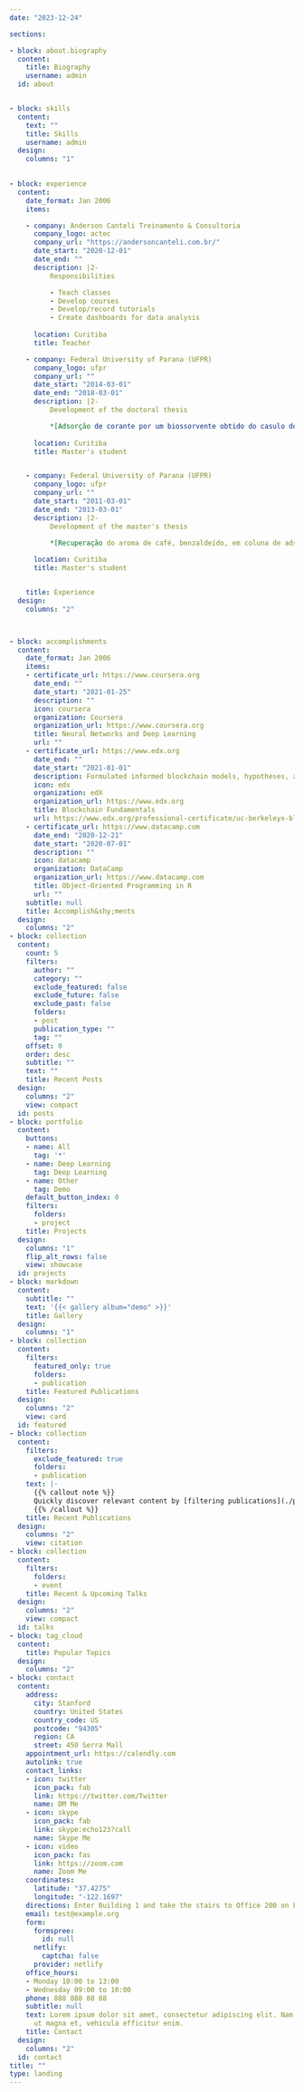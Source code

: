 ```yaml
---
date: "2023-12-24"

sections:

- block: about.biography
  content:
    title: Biography
    username: admin
  id: about


- block: skills
  content:
    text: ""
    title: Skills
    username: admin
  design:
    columns: "1"

    
- block: experience
  content:
    date_format: Jan 2006
    items:

    - company: Anderson Canteli Treinamento & Consultoria
      company_logo: actec
      company_url: "https://andersoncanteli.com.br/"
      date_start: "2020-12-01"
      date_end: ""
      description: |2-
          Responsibilities

          - Teach classes
          - Develop courses
          - Develop/record tutorials
          - Create dashboards for data analysis
          
      location: Curitiba
      title: Teacher

    - company: Federal University of Parana (UFPR)
      company_logo: ufpr
      company_url: ""
      date_start: "2014-03-01"
      date_end: "2018-03-01"
      description: |2-
          Development of the doctoral thesis

          *[Adsorção de corante por um biossorvente obtido do casulo do bicho-da-seda (Bombyx mori): experimentos e modelagem](https://acervodigital.ufpr.br/xmlui/handle/1884/58189)*
          
      location: Curitiba
      title: Master's student


    - company: Federal University of Parana (UFPR)
      company_logo: ufpr
      company_url: ""
      date_start: "2011-03-01"
      date_end: "2013-03-01"
      description: |2-
          Development of the master's thesis

          *[Recuperação do aroma de café, benzaldeído, em coluna de adsorção utilizando carvão ativado](https://acervodigital.ufpr.br/handle/1884/30536)*
          
      location: Curitiba
      title: Master's student


    title: Experience
  design:
    columns: "2"



- block: accomplishments
  content:
    date_format: Jan 2006
    items:
    - certificate_url: https://www.coursera.org
      date_end: ""
      date_start: "2021-01-25"
      description: ""
      icon: coursera
      organization: Coursera
      organization_url: https://www.coursera.org
      title: Neural Networks and Deep Learning
      url: ""
    - certificate_url: https://www.edx.org
      date_end: ""
      date_start: "2021-01-01"
      description: Formulated informed blockchain models, hypotheses, and use cases.
      icon: edx
      organization: edX
      organization_url: https://www.edx.org
      title: Blockchain Fundamentals
      url: https://www.edx.org/professional-certificate/uc-berkeleyx-blockchain-fundamentals
    - certificate_url: https://www.datacamp.com
      date_end: "2020-12-21"
      date_start: "2020-07-01"
      description: ""
      icon: datacamp
      organization: DataCamp
      organization_url: https://www.datacamp.com
      title: Object-Oriented Programming in R
      url: ""
    subtitle: null
    title: Accomplish&shy;ments
  design:
    columns: "2"
- block: collection
  content:
    count: 5
    filters:
      author: ""
      category: ""
      exclude_featured: false
      exclude_future: false
      exclude_past: false
      folders:
      - post
      publication_type: ""
      tag: ""
    offset: 0
    order: desc
    subtitle: ""
    text: ""
    title: Recent Posts
  design:
    columns: "2"
    view: compact
  id: posts
- block: portfolio
  content:
    buttons:
    - name: All
      tag: '*'
    - name: Deep Learning
      tag: Deep Learning
    - name: Other
      tag: Demo
    default_button_index: 0
    filters:
      folders:
      - project
    title: Projects
  design:
    columns: "1"
    flip_alt_rows: false
    view: showcase
  id: projects
- block: markdown
  content:
    subtitle: ""
    text: '{{< gallery album="demo" >}}'
    title: Gallery
  design:
    columns: "1"
- block: collection
  content:
    filters:
      featured_only: true
      folders:
      - publication
    title: Featured Publications
  design:
    columns: "2"
    view: card
  id: featured
- block: collection
  content:
    filters:
      exclude_featured: true
      folders:
      - publication
    text: |-
      {{% callout note %}}
      Quickly discover relevant content by [filtering publications](./publication/).
      {{% /callout %}}
    title: Recent Publications
  design:
    columns: "2"
    view: citation
- block: collection
  content:
    filters:
      folders:
      - event
    title: Recent & Upcoming Talks
  design:
    columns: "2"
    view: compact
  id: talks
- block: tag_cloud
  content:
    title: Popular Topics
  design:
    columns: "2"
- block: contact
  content:
    address:
      city: Stanford
      country: United States
      country_code: US
      postcode: "94305"
      region: CA
      street: 450 Serra Mall
    appointment_url: https://calendly.com
    autolink: true
    contact_links:
    - icon: twitter
      icon_pack: fab
      link: https://twitter.com/Twitter
      name: DM Me
    - icon: skype
      icon_pack: fab
      link: skype:echo123?call
      name: Skype Me
    - icon: video
      icon_pack: fas
      link: https://zoom.com
      name: Zoom Me
    coordinates:
      latitude: "37.4275"
      longitude: "-122.1697"
    directions: Enter Building 1 and take the stairs to Office 200 on Floor 2
    email: test@example.org
    form:
      formspree:
        id: null
      netlify:
        captcha: false
      provider: netlify
    office_hours:
    - Monday 10:00 to 13:00
    - Wednesday 09:00 to 10:00
    phone: 888 888 88 88
    subtitle: null
    text: Lorem ipsum dolor sit amet, consectetur adipiscing elit. Nam mi diam, venenatis
      ut magna et, vehicula efficitur enim.
    title: Contact
  design:
    columns: "2"
  id: contact
title: ""
type: landing
---
```

